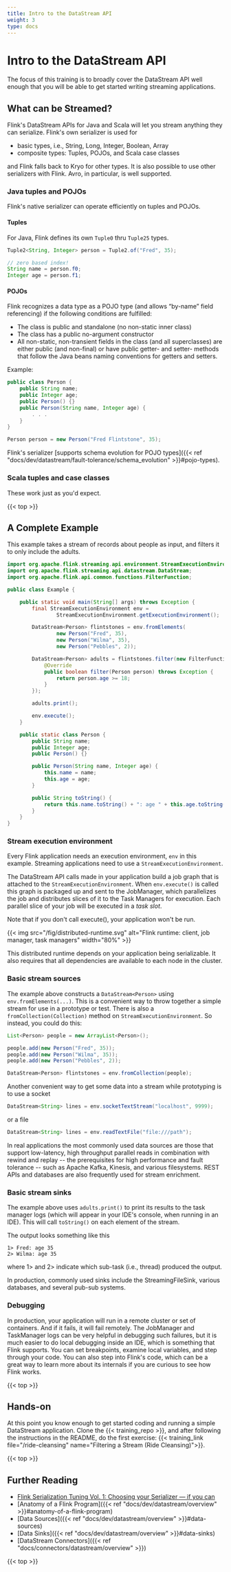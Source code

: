 ```yaml
---
title: Intro to the DataStream API
weight: 3
type: docs
---
```

<!--
Licensed to the Apache Software Foundation (ASF) under one
or more contributor license agreements.  See the NOTICE file
distributed with this work for additional information
regarding copyright ownership.  The ASF licenses this file
to you under the Apache License, Version 2.0 (the
"License"); you may not use this file except in compliance
with the License.  You may obtain a copy of the License at

  http://www.apache.org/licenses/LICENSE-2.0

Unless required by applicable law or agreed to in writing,
software distributed under the License is distributed on an
"AS IS" BASIS, WITHOUT WARRANTIES OR CONDITIONS OF ANY
KIND, either express or implied.  See the License for the
specific language governing permissions and limitations
under the License.
-->

# Intro to the DataStream API

The focus of this training is to broadly cover the DataStream API well enough that you will be able
to get started writing streaming applications.

## What can be Streamed?

Flink's DataStream APIs for Java and Scala will let you stream anything they can serialize. Flink's
own serializer is used for

- basic types, i.e., String, Long, Integer, Boolean, Array
- composite types: Tuples, POJOs, and Scala case classes

and Flink falls back to Kryo for other types. It is also possible to use other serializers with
Flink. Avro, in particular, is well supported.

### Java tuples and POJOs

Flink's native serializer can operate efficiently on tuples and POJOs.

#### Tuples

For Java, Flink defines its own `Tuple0` thru `Tuple25` types.

```java
Tuple2<String, Integer> person = Tuple2.of("Fred", 35);

// zero based index!  
String name = person.f0;
Integer age = person.f1;
```

#### POJOs

Flink recognizes a data type as a POJO type (and allows “by-name” field referencing) if the following conditions are fulfilled:

- The class is public and standalone (no non-static inner class)
- The class has a public no-argument constructor
- All non-static, non-transient fields in the class (and all superclasses) are either public (and
  non-final) or have public getter- and setter- methods that follow the Java beans naming
  conventions for getters and setters.

Example:

```java
public class Person {
    public String name;  
    public Integer age;  
    public Person() {}
    public Person(String name, Integer age) {  
        . . .
    }
}  

Person person = new Person("Fred Flintstone", 35);
```

Flink's serializer [supports schema evolution for POJO types]({{< ref "docs/dev/datastream/fault-tolerance/schema_evolution" >}}#pojo-types).

### Scala tuples and case classes

These work just as you'd expect.

{{< top >}}

## A Complete Example

This example takes a stream of records about people as input, and filters it to only include the adults.

```java
import org.apache.flink.streaming.api.environment.StreamExecutionEnvironment;
import org.apache.flink.streaming.api.datastream.DataStream;
import org.apache.flink.api.common.functions.FilterFunction;

public class Example {

    public static void main(String[] args) throws Exception {
        final StreamExecutionEnvironment env =
                StreamExecutionEnvironment.getExecutionEnvironment();

        DataStream<Person> flintstones = env.fromElements(
                new Person("Fred", 35),
                new Person("Wilma", 35),
                new Person("Pebbles", 2));

        DataStream<Person> adults = flintstones.filter(new FilterFunction<Person>() {
            @Override
            public boolean filter(Person person) throws Exception {
                return person.age >= 18;
            }
        });

        adults.print();

        env.execute();
    }

    public static class Person {
        public String name;
        public Integer age;
        public Person() {}

        public Person(String name, Integer age) {
            this.name = name;
            this.age = age;
        }

        public String toString() {
            return this.name.toString() + ": age " + this.age.toString();
        }
    }
}
```

### Stream execution environment

Every Flink application needs an execution environment, `env` in this example. Streaming
applications need to use a `StreamExecutionEnvironment`.

The DataStream API calls made in your application build a job graph that is attached to the
`StreamExecutionEnvironment`. When `env.execute()` is called this graph is packaged up and sent to
the JobManager, which parallelizes the job and distributes slices of it to the Task Managers for
execution. Each parallel slice of your job will be executed in a *task slot*.

Note that if you don't call execute(), your application won't be run.

{{< img src="/fig/distributed-runtime.svg" alt="Flink runtime: client, job manager, task managers" width="80%" >}}

This distributed runtime depends on your application being serializable. It also requires that all
dependencies are available to each node in the cluster.

### Basic stream sources

The example above constructs a `DataStream<Person>` using `env.fromElements(...)`. This is a
convenient way to throw together a simple stream for use in a prototype or test. There is also a
`fromCollection(Collection)` method on `StreamExecutionEnvironment`. So instead, you could do this:

```java
List<Person> people = new ArrayList<Person>();

people.add(new Person("Fred", 35));
people.add(new Person("Wilma", 35));
people.add(new Person("Pebbles", 2));

DataStream<Person> flintstones = env.fromCollection(people);
```

Another convenient way to get some data into a stream while prototyping is to use a socket

```java
DataStream<String> lines = env.socketTextStream("localhost", 9999);
```

or a file

```java
DataStream<String> lines = env.readTextFile("file:///path");
```

In real applications the most commonly used data sources are those that support low-latency, high
throughput parallel reads in combination with rewind and replay -- the prerequisites for high
performance and fault tolerance -- such as Apache Kafka, Kinesis, and various filesystems. REST APIs
and databases are also frequently used for stream enrichment.

### Basic stream sinks

The example above uses `adults.print()` to print its results to the task manager logs (which will
appear in your IDE's console, when running in an IDE). This will call `toString()` on each element
of the stream.

The output looks something like this

    1> Fred: age 35
    2> Wilma: age 35

where 1> and 2> indicate which sub-task (i.e., thread) produced the output.

In production, commonly used sinks include the StreamingFileSink, various databases,
and several pub-sub systems.

### Debugging

In production, your application will run in a remote cluster or set of containers. And if it fails,
it will fail remotely. The JobManager and TaskManager logs can be very helpful in debugging such
failures, but it is much easier to do local debugging inside an IDE, which is something that Flink
supports. You can set breakpoints, examine local variables, and step through your code. You can also
step into Flink's code, which can be a great way to learn more about its internals if you are
curious to see how Flink works.

{{< top >}}

## Hands-on

At this point you know enough to get started coding and running a simple DataStream application.
Clone the {{< training_repo >}}, and after following the
instructions in the README, do the first exercise: {{< training_link file="/ride-cleansing" name="Filtering a Stream (Ride Cleansing)">}}.

{{< top >}}

## Further Reading

- [Flink Serialization Tuning Vol. 1: Choosing your Serializer — if you can](https://flink.apache.org/news/2020/04/15/flink-serialization-tuning-vol-1.html)
- [Anatomy of a Flink Program]({{< ref "docs/dev/datastream/overview" >}}#anatomy-of-a-flink-program)
- [Data Sources]({{< ref "docs/dev/datastream/overview" >}}#data-sources)
- [Data Sinks]({{< ref "docs/dev/datastream/overview" >}}#data-sinks)
- [DataStream Connectors]({{< ref "docs/connectors/datastream/overview" >}})

{{< top >}}
